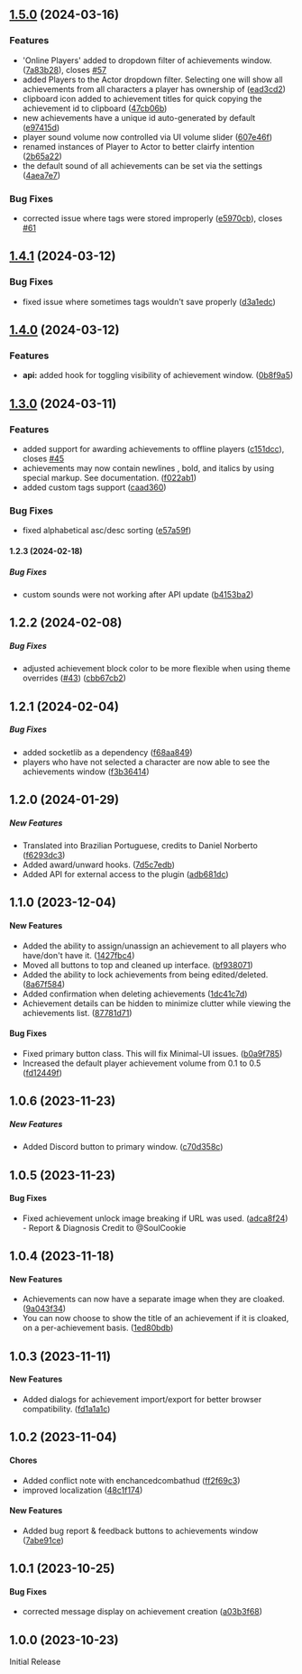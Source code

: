 
## [1.5.0](https://github.com/EddieDover/fvtt-player-achievements/compare/v1.4.1...v1.5.0) (2024-03-16)


### Features

* 'Online Players' added to dropdown filter of achievements window. ([7a83b28](https://github.com/EddieDover/fvtt-player-achievements/commit/7a83b2846d4dc13ae85b84f89c412d583fd4106c)), closes [#57](https://github.com/EddieDover/fvtt-player-achievements/issues/57)
* added Players to the Actor dropdown filter. Selecting one will show all achievements from all characters a player has ownership of ([ead3cd2](https://github.com/EddieDover/fvtt-player-achievements/commit/ead3cd25a3be5e08c00cd12acf35bea73e0e089d))
* clipboard icon added to achievement titles for quick copying the achievement id to clipboard ([47cb06b](https://github.com/EddieDover/fvtt-player-achievements/commit/47cb06b73c6ef94f3d9ca9040f16064e2eb03aae))
* new achievements have a unique id auto-generated by default ([e97415d](https://github.com/EddieDover/fvtt-player-achievements/commit/e97415d5d47cedad39158e013e23ebde9b29409e))
* player sound volume now controlled via UI volume slider ([607e46f](https://github.com/EddieDover/fvtt-player-achievements/commit/607e46f802848821639298d1dc8b8cb4ee331189))
* renamed instances of Player to Actor to better clairfy intention ([2b65a22](https://github.com/EddieDover/fvtt-player-achievements/commit/2b65a22c3344c3f58848b58ec72ab097c610c523))
* the default sound of all achievements can be set via the settings ([4aea7e7](https://github.com/EddieDover/fvtt-player-achievements/commit/4aea7e7511038c86187f0f4a5e9cd9f03ee1b738))


### Bug Fixes

* corrected issue where tags were stored improperly ([e5970cb](https://github.com/EddieDover/fvtt-player-achievements/commit/e5970cb89b4060bb630e0c87aaf96fc8da61ff6a)), closes [#61](https://github.com/EddieDover/fvtt-player-achievements/issues/61)

## [1.4.1](https://github.com/EddieDover/fvtt-player-achievements/compare/v1.4.0...v1.4.1) (2024-03-12)


### Bug Fixes

* fixed issue where sometimes tags wouldn't save properly ([d3a1edc](https://github.com/EddieDover/fvtt-player-achievements/commit/d3a1edc4394d5bbd3af84afd699bc8389b13de06))

## [1.4.0](https://github.com/EddieDover/fvtt-player-achievements/compare/v1.3.0...v1.4.0) (2024-03-12)


### Features

* **api:** added hook for toggling visibility of achievement window. ([0b8f9a5](https://github.com/EddieDover/fvtt-player-achievements/commit/0b8f9a5970d4cc47023bc920d16d1b7b5171e9ee))

## [1.3.0](https://github.com/EddieDover/fvtt-player-achievements/compare/v1.2.3...v1.3.0) (2024-03-11)


### Features

* added support for awarding achievements to offline players ([c151dcc](https://github.com/EddieDover/fvtt-player-achievements/commit/c151dcc4210f6e609f38ed3bee2fd106756ef378)), closes [#45](https://github.com/EddieDover/fvtt-player-achievements/issues/45)
* achievements may now contain newlines , bold, and italics by using special markup. See documentation. ([f022ab1](https://github.com/EddieDover/fvtt-player-achievements/commit/f022ab1537e9939f7573f73be7c93c2c6c14cecd))
* added custom tags support ([caad360](https://github.com/EddieDover/fvtt-player-achievements/commit/caad360153c9443e03c7415e8e9bffb3376f6524))


### Bug Fixes

* fixed alphabetical asc/desc sorting ([e57a59f](https://github.com/EddieDover/fvtt-player-achievements/commit/e57a59f6b23117a467d2d8791ad2753ebe81e219))

#### 1.2.3 (2024-02-18)

##### Bug Fixes

*  custom sounds were not working after API update ([b4153ba2](https://github.com/EddieDover/fvtt-player-achievements/commit/b4153ba2a0484a71bba79311f00032daca444c63))

## 1.2.2 (2024-02-08)

##### Bug Fixes

*  adjusted achievement block color to be more flexible when using theme overrides ([#43](https://github.com/EddieDover/fvtt-player-achievements/pull/43)) ([cbb67cb2](https://github.com/EddieDover/fvtt-player-achievements/commit/cbb67cb2afc14fb777b3bcbee410c7a2917009c3))

## 1.2.1 (2024-02-04)

##### Bug Fixes

*  added socketlib as a dependency ([f68aa849](https://github.com/EddieDover/fvtt-player-achievements/commit/f68aa84973878bd2aec4d120ef5bb8b0fcf56f29))
*  players who have not selected a character are now able to see the achievements window ([f3b36414](https://github.com/EddieDover/fvtt-player-achievements/commit/f3b364146a84528c7c133483c2a5c06f64f63b36))

## 1.2.0 (2024-01-29)

##### New Features

*  Translated into Brazilian Portuguese, credits to Daniel Norberto ([f6293dc3](https://github.com/EddieDover/fvtt-player-achievements/commit/f6293dc3c09123311797f3cfb80556c6bb48598f))
*  Added award/unward hooks. ([7d5c7edb](https://github.com/EddieDover/fvtt-player-achievements/commit/7d5c7edbaba7d5991cbe51a08a0a9c914a593173))
*  Added API for external access to the plugin ([adb681dc](https://github.com/EddieDover/fvtt-player-achievements/commit/adb681dcaba3fad8331372729f80a8387ec4245e))

## 1.1.0 (2023-12-04)

#### New Features

*  Added the ability to assign/unassign an achievement to all players who have/don't have it. ([1427fbc4](https://github.com/EddieDover/fvtt-player-achievements/commit/1427fbc4b1304143e3211d9bfcd70179cfbed0e3))
*  Moved all buttons to top  and cleaned up interface. ([bf938071](https://github.com/EddieDover/fvtt-player-achievements/commit/bf9380712c43c32bdb993df8b2ab1609dda463ed))
*  Added the ability to lock achievements from being edited/deleted. ([8a67f584](https://github.com/EddieDover/fvtt-player-achievements/commit/8a67f584cc8d4b73506098ce685c2669dfc19e79))
*  Added confirmation when deleting achievements ([1dc41c7d](https://github.com/EddieDover/fvtt-player-achievements/commit/1dc41c7dd2c0af110d18bf55599e6988322a9a53))
*  Achievement details can be hidden to minimize clutter while viewing the achievements list. ([87781d71](https://github.com/EddieDover/fvtt-player-achievements/commit/87781d71f907b547ab00f1003dbfd884a55b2d4e))

#### Bug Fixes

*  Fixed primary button class. This will fix Minimal-UI issues. ([b0a9f785](https://github.com/EddieDover/fvtt-player-achievements/commit/b0a9f7855129a492c523127aa2846e249e12c3c5))
*  Increased the default player achievement volume from 0.1 to 0.5 ([fd12449f](https://github.com/EddieDover/fvtt-player-achievements/commit/fd12449f84e34a3870bef5c4ed0b541d1c61d311))

## 1.0.6 (2023-11-23)

##### New Features

*  Added Discord button to primary window. ([c70d358c](https://github.com/EddieDover/fvtt-player-achievements/commit/c70d358cf41c2dee3c88348210cad1c394b9f2ae))

## 1.0.5 (2023-11-23)

#### Bug Fixes

*  Fixed achievement unlock image breaking if URL was used. ([adca8f24](https://github.com/EddieDover/fvtt-player-achievements/commit/adca8f24def6896a52cbf443fa42fe6ba0c14879)) - Report & Diagnosis Credit to @SoulCookie

## 1.0.4 (2023-11-18)

#### New Features

*  Achievements can now have a separate image when they are cloaked. ([9a043f34](https://github.com/EddieDover/fvtt-player-achievements/commit/9a043f349a726120c192e210fb03231185d8dcc0))
*  You can now choose to show the title of an achievement if it is cloaked, on a per-achievement basis. ([1ed80bdb](https://github.com/EddieDover/fvtt-player-achievements/commit/1ed80bdbd1122523d4deb06501d4d1735b155e4a))

## 1.0.3 (2023-11-11)

#### New Features

*  Added dialogs for achievement import/export for better browser compatibility. ([fd1a1a1c](https://github.com/EddieDover/fvtt-player-achievements/commit/fd1a1a1caf9af3ff49f4810bb8d7b5ebfc47f55a))

## 1.0.2 (2023-11-04)

#### Chores

*  Added conflict note with enchancedcombathud ([ff2f69c3](https://github.com/EddieDover/fvtt-player-achievements/commit/ff2f69c3a190cdc84f05b63f0a7994d2a4df984f))
*  improved localization ([48c1f174](https://github.com/EddieDover/fvtt-player-achievements/commit/48c1f174da980448b25eaf08953c30297e4cc130))

#### New Features

*  Added bug report & feedback buttons to achievements window ([7abe91ce](https://github.com/EddieDover/fvtt-player-achievements/commit/7abe91ce238eac5e948ff42e764940fd36e1b174))

## 1.0.1 (2023-10-25)

#### Bug Fixes

*  corrected message display on achievement creation ([a03b3f68](https://github.com/EddieDover/fvtt-player-achievements/commit/a03b3f68ef57d84d5f096bffba48c2c979214039))

## 1.0.0 (2023-10-23)

Initial Release
